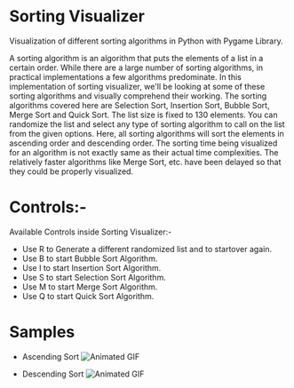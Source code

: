 
# Sorting Visualizer

Visualization of different sorting algorithms in Python with Pygame Library.

A sorting algorithm is an algorithm that puts the elements of a list in a certain order. While there are a large number of sorting algorithms, in practical implementations a few algorithms predominate. In this implementation of sorting visualizer, we'll be looking at some of these sorting algorithms and visually comprehend their working. The sorting algorithms covered here are Selection Sort, Insertion Sort, Bubble Sort, Merge Sort and Quick Sort. The list size is fixed to 130 elements. You can randomize the list and select any type of sorting algorithm to call on the list from the given options. Here, all sorting algorithms will sort the elements in ascending order and descending order. The sorting time being visualized for an algorithm is not exactly same as their actual time complexities. The relatively faster algorithms like Merge Sort, etc. have been delayed so that they could be properly visualized.


# Controls:-

 Available Controls inside Sorting Visualizer:-

* Use R to Generate a different randomized list and to startover again.
* Use B to start Bubble Sort Algorithm.
* Use I to start Insertion Sort Algorithm.
* Use S to start Selection Sort Algorithm.
* Use M to start Merge Sort Algorithm.
* Use Q to start Quick Sort Algorithm.

#  Samples

* Ascending Sort
![Animated GIF](images/ascending-sort2.gif)

* Descending Sort
![Animated GIF](images/descending-sortkjkl.gif)